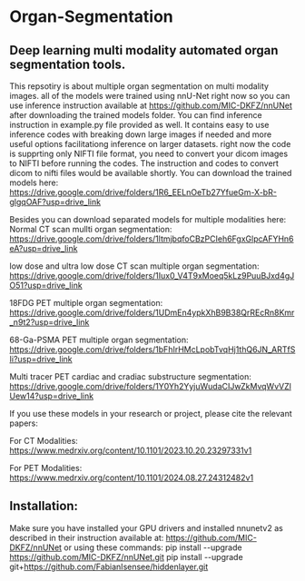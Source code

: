 # Organ-Segmentation
## Deep learning multi modality automated organ segmentation tools.
This repsotiry is about multiple organ segmentation on multi modality images. 
all of the models were trained using nnU-Net right now so you can use inference instruction available at https://github.com/MIC-DKFZ/nnUNet after downloading the trained models folder. You can find inference instruction in example.py file provided as well. It contains easy to use inference codes with breaking down large images if needed and more useful options facilitationg inference on larger datasets. right now the code is supprting only NIFTI file format, you need to convert your dicom images to NIFTI before running the codes. The instruction and codes to convert dicom to nifti files would be available shortly. You can download the trained models here: https://drive.google.com/drive/folders/1R6_EELnOeTb27YfueGm-X-bR-glgqOAF?usp=drive_link

Besides you can download separated models for multiple modalities here:
Normal CT scan mullti organ segmentation: https://drive.google.com/drive/folders/1ltmjbqfoCBzPCIeh6FgxGlpcAFYHn6eA?usp=drive_link

low dose and ultra low dose CT scan multiple organ segmentation: https://drive.google.com/drive/folders/1Iux0_V4T9xMoeq5kLz9PuuBJxd4gJO51?usp=drive_link

18FDG PET multiple organ segmentation: https://drive.google.com/drive/folders/1UDmEn4ypkXhB9B38QrREcRn8Kmr_n9t2?usp=drive_link

68-Ga-PSMA PET multiple organ segmentation: https://drive.google.com/drive/folders/1bFhIrHMcLpobTvqHj1thQ6JN_ARTfSIi?usp=drive_link

Multi tracer PET cardiac and cradiac substructure segmentation: https://drive.google.com/drive/folders/1Y0Yh2YyjuWudaCIJwZkMvqWvVZlUew14?usp=drive_link


If you use these models in your research or project, please cite the relevant papers:

For CT Modalities: https://www.medrxiv.org/content/10.1101/2023.10.20.23297331v1

For PET Modalities: https://www.medrxiv.org/content/10.1101/2024.08.27.24312482v1

## Installation:
Make sure you have installed your GPU drivers and installed nnunetv2 as described in their instruction available at: https://github.com/MIC-DKFZ/nnUNet or using these commands:
pip install --upgrade https://github.com/MIC-DKFZ/nnUNet.git
pip install --upgrade git+https://github.com/FabianIsensee/hiddenlayer.git
